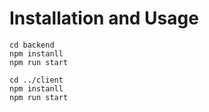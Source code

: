 # Installation and Usage

```shell
cd backend
npm instanll
npm run start

cd ../client
npm instanll
npm run start
```
